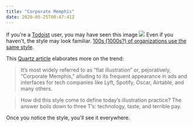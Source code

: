 ```yaml
---
title: "Corporate Memphis"
date: 2020-05-25T00:47:41Z
---
```


If you're a [Todoist](https://todoist.com/) user, you may have seen this image
![](/images/todoist.png#responsive)
Even if you haven't, the style may look familiar.
[100s (1000s?) of organizations use the same style](https://www.are.na/claire-l-evans/corporate-memphis).

This [Quartz article](https://qz.com/quartzy/1728767/why-editorial-illustrations-look-so-similar-these-days/) elaborates more on the trend:

> It’s most widely referred to as “flat illustration” or, pejoratively, “Corporate Memphis,” alluding to its frequent appearance in ads and interfaces for tech companies like Lyft, Spotify, Oscar, Airtable, and many others.

> How did this style come to define today’s illustration practice?  The answer boils down to three T’s: technology, taste, and terrible pay.

Once you notice the style, you'll see it everywhere.
